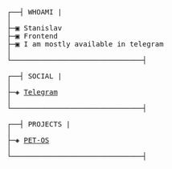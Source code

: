 <pre>

┌──┤ WHOAMI |
│
├─▣ Stanislav
├─▣ Frontend
├─▣ I am mostly available in telegram
│
└───────────────────────────────┤

┌──┤ SOCIAL |
│
├─◈ <a href="https://t.me/reliefwasshort/">Telegram</a>
│
└───────────────────────────────┤

┌──┤ PROJECTS |
│
├─◈ <a href="https://github.com/narjezzz/test-os/">PET-OS</a>
│
└───────────────────────────────┤
  
</pre>
